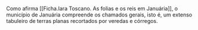 Como afirma [[Ficha.Iara Toscano. As folias e os reis em Januária]], o município de Januária compreende os chamados gerais, isto é, um extenso tabuleiro de terras planas recortados por veredas e córregos. 